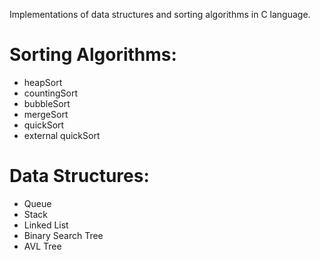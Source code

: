 Implementations of data structures and sorting algorithms in C language.


# **Sorting Algorithms:**
  - heapSort
  - countingSort
  - bubbleSort
  - mergeSort
  - quickSort
  - external quickSort
  
 
# **Data Structures:**
  - Queue
  - Stack
  - Linked List
  - Binary Search Tree
  - AVL Tree
